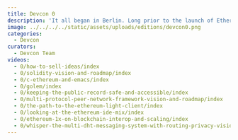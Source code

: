 ```yaml
---
title: Devcon 0
description: 'It all began in Berlin. Long prior to the launch of Ethereum, the earliest builders and co-founders gathered in the Kreuzberg neighborhood in late November of 2014 to outline their work and designs for the future of Ethereum at a meetup called "ÐΞVcon-0". A great resource to learn about the historical context and the early ethos of the project.'
image: ../../../../static/assets/uploads/editions/devcon0.png
categories:
  - Devcon
curators:
  - Devcon Team
videos:
  - 0/how-to-sell-ideas/index
  - 0/solidity-vision-and-roadmap/index
  - 0/c-ethereum-and-emacs/index
  - 0/golem/index
  - 0/keeping-the-public-record-safe-and-accessible/index
  - 0/multi-protocol-peer-network-framework-vision-and-roadmap/index
  - 0/the-path-to-the-ethereum-light-client/index
  - 0/looking-at-the-ethereum-ide-mix/index
  - 0/ethereum-1x-on-blockchain-interop-and-scaling/index
  - 0/whisper-the-multi-dht-messaging-system-with-routing-privacy-vision-and-roadmap/index
---
```

